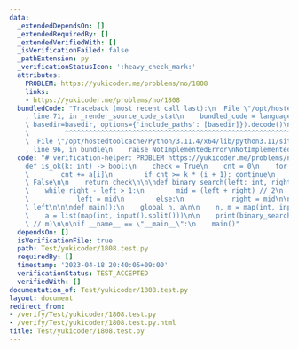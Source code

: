 ```yaml
---
data:
  _extendedDependsOn: []
  _extendedRequiredBy: []
  _extendedVerifiedWith: []
  _isVerificationFailed: false
  _pathExtension: py
  _verificationStatusIcon: ':heavy_check_mark:'
  attributes:
    PROBLEM: https://yukicoder.me/problems/no/1808
    links:
    - https://yukicoder.me/problems/no/1808
  bundledCode: "Traceback (most recent call last):\n  File \"/opt/hostedtoolcache/Python/3.11.4/x64/lib/python3.11/site-packages/onlinejudge_verify/documentation/build.py\"\
    , line 71, in _render_source_code_stat\n    bundled_code = language.bundle(stat.path,\
    \ basedir=basedir, options={'include_paths': [basedir]}).decode()\n          \
    \         ^^^^^^^^^^^^^^^^^^^^^^^^^^^^^^^^^^^^^^^^^^^^^^^^^^^^^^^^^^^^^^^^^^^^^^^^^^^^^^^^^\n\
    \  File \"/opt/hostedtoolcache/Python/3.11.4/x64/lib/python3.11/site-packages/onlinejudge_verify/languages/python.py\"\
    , line 96, in bundle\n    raise NotImplementedError\nNotImplementedError\n"
  code: "# verification-helper: PROBLEM https://yukicoder.me/problems/no/1808\n\n\
    def is_ok(k: int) -> bool:\n    check = True\n    cnt = 0\n    for i in range(n):\n\
    \        cnt += a[i]\n        if cnt >= k * (i + 1): continue\n        check =\
    \ False\n\n    return check\n\n\ndef binary_search(left: int, right: int) -> int:\n\
    \    while right - left > 1:\n        mid = (left + right) // 2\n        if is_ok(mid):\n\
    \            left = mid\n        else:\n            right = mid\n\n    return\
    \ left\n\n\ndef main():\n    global n, a\n\n    n, m = map(int, input().split())\n\
    \    a = list(map(int, input().split()))\n\n    print(binary_search(-1, 10**18)\
    \ // m)\n\n\nif __name__ == \"__main__\":\n    main()"
  dependsOn: []
  isVerificationFile: true
  path: Test/yukicoder/1808.test.py
  requiredBy: []
  timestamp: '2023-04-18 20:40:05+09:00'
  verificationStatus: TEST_ACCEPTED
  verifiedWith: []
documentation_of: Test/yukicoder/1808.test.py
layout: document
redirect_from:
- /verify/Test/yukicoder/1808.test.py
- /verify/Test/yukicoder/1808.test.py.html
title: Test/yukicoder/1808.test.py
---
```

